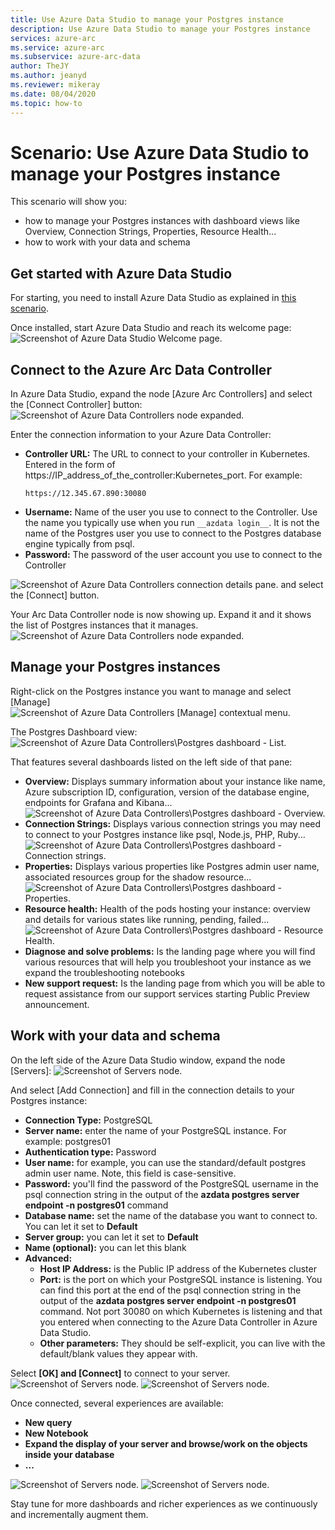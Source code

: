 ```yaml
---
title: Use Azure Data Studio to manage your Postgres instance
description: Use Azure Data Studio to manage your Postgres instance
services: azure-arc
ms.service: azure-arc
ms.subservice: azure-arc-data
author: TheJY
ms.author: jeanyd
ms.reviewer: mikeray
ms.date: 08/04/2020
ms.topic: how-to
---
```


# Scenario: Use Azure Data Studio to manage your Postgres instance


This scenario will show you:
- how to manage your Postgres instances with dashboard views like Overview, Connection Strings, Properties, Resource Health...
- how to work with your data and schema

## Get started with Azure Data Studio

For starting, you need to install Azure Data Studio as explained in [this scenario](https://github.com/microsoft/Azure-data-services-on-Azure-Arc/blob/jul-2020/scenarios/install-client-tools.md#step-8-install-azure-data-studio-and-arc-extension-and-log-into-azure).

Once installed, start Azure Data Studio and reach its welcome page:
![Screenshot of Azure Data Studio Welcome page.](/assets/ADS_Jul2020_welcome.jpg)

## Connect to the Azure Arc Data Controller

In Azure Data Studio, expand the node [Azure Arc Controllers] and select the [Connect Controller] button:
![Screenshot of Azure Data Controllers node expanded.](/assets/ADS_Jul2020_ConnectDataController.jpg)


Enter the connection information to your Azure Data Controller:
- **Controller URL:**
    The URL to connect to your controller in Kubernetes. Entered in the form of https://IP_address_of_the_controller:Kubernetes_port.
    For example:
    ```console
    https://12.345.67.890:30080
    ```
- **Username:**
    Name of the user you use to connect to the Controller. Use the name you typically use when you run `__azdata login__`. It is not the name of the Postgres user you use to connect to the Postgres database engine typically from psql.
- **Password:**
    The password of the user account you use to connect to the Controller

![Screenshot of Azure Data Controllers connection details pane.](/assets/ADS_Jul2020_ConnectDataController_Details.jpg)
and select the [Connect] button.

Your Arc Data Controller node is now showing up. Expand it and it shows the list of Postgres instances that it manages.
![Screenshot of Azure Data Controllers node expanded.](/assets/ADS_Jul2020_Controller_node_expanded.jpg)

## Manage your Postgres instances

Right-click on the Postgres instance you want to manage and select [Manage]
![Screenshot of Azure Data Controllers [Manage] contextual menu.](/assets/ADS_Jul2020_Controller_Postgres_Manage.jpg)

The Postgres Dashboard view:
![Screenshot of Azure Data Controllers\Postgres dashboard - List.](/assets/ADS_Jul2020_Controller_Postgres_Dashboard_List.jpg)

That features several dashboards listed on the left side of that pane:
- **Overview:** 
    Displays summary information about your instance like name, Azure subscription ID, configuration, version of the database engine, endpoints for Grafana and Kibana...
    ![Screenshot of Azure Data Controllers\Postgres dashboard - Overview.](/assets/ADS_Jul2020_Controller_Postgres_Dashboard_Overview.jpg)
- **Connection Strings:** 
    Displays various connection strings you may need to connect to your Postgres instance like psql, Node.js, PHP, Ruby...
    ![Screenshot of Azure Data Controllers\Postgres dashboard - Connection strings.](/assets/ADS_Jul2020_Controller_Postgres_Dashboard_ConnectionStrings.jpg)
- **Properties:**
    Displays various properties like Postgres admin user name, associated resources group for the shadow resource...
    ![Screenshot of Azure Data Controllers\Postgres dashboard - Properties.](/assets/ADS_Jul2020_Controller_Postgres_Dashboard_Properties.jpg)
- **Resource health:** 
    Health of the pods hosting your instance: overview and details for various states like running, pending, failed...
    ![Screenshot of Azure Data Controllers\Postgres dashboard - Resource Health.](/assets/ADS_Jul2020_Controller_Postgres_Dashboard_ResourceHealth.jpg)
- **Diagnose and solve problems:** 
    Is the landing page where you will find various resources that will help you troubleshoot your instance as we expand the troubleshooting notebooks
- **New support request:** 
    Is the landing page from which you will be able to request assistance from our support services starting Public Preview announcement.


## Work with your data and schema

On the left side of the Azure Data Studio window, expand the node [Servers]:
![Screenshot of Servers node.](/assets/ADS_Jul2020_Servers.jpg)

And select [Add Connection] and fill in the connection details to your Postgres instance:
- **Connection Type:** PostgreSQL
- **Server name:** enter the name of your PostgreSQL instance. For example: postgres01
- **Authentication type:** Password
- **User name:** for example, you can use the standard/default postgres admin user name. Note, this field is case-sensitive.
- **Password:** you'll find the password of the PostgreSQL username in the psql connection string in the output of the __azdata postgres server endpoint -n postgres01__ command
- **Database name:** set the name of the database you want to connect to. You can let it set to __Default__
- **Server group:** you can let it set to __Default__
- **Name (optional):** you can let this blank
- **Advanced:**
    - **Host IP Address:** is the Public IP address of the Kubernetes cluster
    - **Port:** is the port on which your PostgreSQL instance is listening. You can find this port at the end of the psql connection string in the output of the __azdata postgres server endpoint -n postgres01__ command. Not port 30080 on which Kubernetes is listening and that you entered when connecting to the Azure Data Controller in Azure Data Studio.
    - **Other parameters:** They should be self-explicit, you can live with the default/blank values they appear with.

Select **[OK] and [Connect]** to connect to your server.
![Screenshot of Servers node.](/assets/ADS_Jul2020_Servers_AddConnection.jpg)
![Screenshot of Servers node.](/assets/ADS_Jul2020_Servers_AddConnection_Advanced.jpg)

Once connected, several experiences are available:
- **New query**
- **New Notebook**
- **Expand the display of your server and browse/work on the objects inside your database**
- **...**

![Screenshot of Servers node.](/assets/ADS_Jul2020_Servers_Experiences.jpg)
![Screenshot of Servers node.](/assets/ADS_Jul2020_Servers_Experiences2.jpg)


Stay tune for more dashboards and richer experiences as we continuously and incrementally augment them.